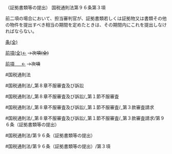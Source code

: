 （証拠書類等の提出）
国税通則法第９６条第３項

前二項の場合において、担当審判官が、証拠書類若しくは証拠物又は書類その他の物件を提出すべき相当の期間を定めたときは、その期間内にこれを提出しなければならない。

[条(全)](国税通則法＿＿＿＿＿第９６条_.md)

[前項(全)←](国税通則法＿＿＿＿＿第９６条第２項_.md)  ~~→次項(全)~~

[前項 　 ←](国税通則法＿＿＿＿＿第９６条第２項.md)  ~~→次項~~



#国税通則法

#国税通則法/_第８章不服審査及び訴訟

#国税通則法/_第８章不服審査及び訴訟/_第１節不服審査

#国税通則法/_第８章不服審査及び訴訟/_第１節不服審査/_第３款審査請求

#国税通則法/_第８章不服審査及び訴訟/_第１節不服審査/_第３款審査請求/第９６条（証拠書類等の提出）

#国税通則法/第９６条（証拠書類等の提出）

#国税通則法/第９６条（証拠書類等の提出）/第３項

